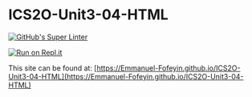 # ICS2O-Unit3-04-HTML

[![GitHub's Super Linter](https://github.com/Emmanuel-Fofeyin/ICS2O-Unit3-04-HTML/workflows/GitHub's%20Super%20Linter/badge.svg)](https://github.com/Emmanuel-Fofeyin/ICS2O-Unit3-04-HTML/actions)



[![Run on Repl.it](https://repl.it/badge/github/Emmanuel-Fofeyin/ICS2O-Unit3-04-HTML)](https://repl.it/github/Emmanuel-Fofeyin/ICS2O-Unit3-04-HTML)

This site can be found at: [https://Emmanuel-Fofeyin.github.io/ICS2O-Unit3-04-HTML](https://Emmanuel-Fofeyin.github.io/ICS2O-Unit3-04-HTML)
